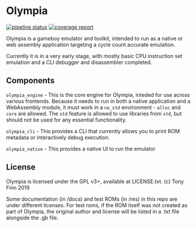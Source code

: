 # Olympia

[![pipeline status](https://gitlab.com/tonyfinn/olympia/badges/master/pipeline.svg)](https://gitlab.com/tonyfinn/olympia/-/commits/master)
[![coverage report](https://gitlab.com/tonyfinn/olympia/badges/master/coverage.svg)](https://gitlab.com/tonyfinn/olympia/-/commits/master)

Olympia is a gameboy emulator and toolkit, intended to run as a native or web assembly application targeting a cycle count accurate emulation.

Currently it is in a very early stage, with mostly basic CPU instruction set emulation and a CLI debugger and disassembler completed.

## Components

`olympia_engine` - This is the core engine for Olympia, inteded for use across various frontends. Because it needs to run in both a native application and a WebAssembly module, it must work in a `no_std` environment - `alloc` and `core` are allowed. The `std` feature is allowed to use libraries from `std`, but should not be used for any essential functionality.

`olympia_cli` - This provides a CLI that currently allows you to print ROM metadata or interactively debug execution.

`olympia_native` - This provides a native UI to run the emulator

## License

Olympia is licensed under the GPL v3+, available at LICENSE.txt. (c) Tony Finn 2019

Some documentation (in /docs) and test ROMs (in /res) in  this repo are under different licenses. For test roms, if the ROM itself was not created as part of Olympia, the original author and license will be listed in a .txt file alongside the .gb file. 